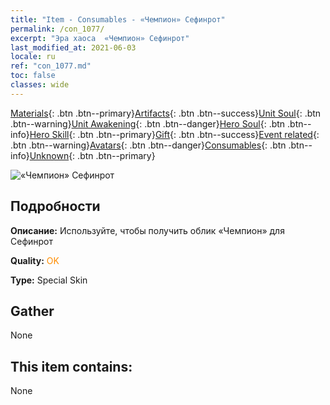 ```yaml
---
title: "Item - Consumables - «Чемпион» Сефинрот"
permalink: /con_1077/
excerpt: "Эра хаоса  «Чемпион» Сефинрот"
last_modified_at: 2021-06-03
locale: ru
ref: "con_1077.md"
toc: false
classes: wide
---
```

 [Materials](/ItemsRU/){: .btn .btn--primary}[Artifacts](/ItemsRU/Artifacts/){: .btn .btn--success}[Unit Soul](/ItemsRU/UnitSoul/){: .btn .btn--warning}[Unit Awakening](/ItemsRU/UnitAwakening/){: .btn .btn--danger}[Hero Soul](/ItemsRU/HeroSoul/){: .btn .btn--info}[Hero Skill](/ItemsRU/HeroSkill/){: .btn .btn--primary}[Gift](/ItemsRU/Gift/){: .btn .btn--success}[Event related](/ItemsRU/Events/){: .btn .btn--warning}[Avatars](/ItemsRU/Avatars/){: .btn .btn--danger}[Consumables](/ItemsRU/Consumables/){: .btn .btn--info}[Unknown](/ItemsRU/Unknown/){: .btn .btn--primary}

 ![«Чемпион» Сефинрот](/images/h/h_Sephinroth2.jpg)

## Подробности
 **Описание:** Используйте, чтобы получить облик «Чемпион» для Сефинрот

 **Quality:** <span style="color: #FF8C00">OK</span>

 **Type:** Special Skin

## Gather

  None

## This item contains:

  None

